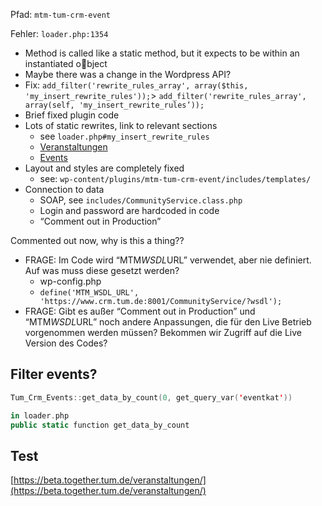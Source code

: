 Pfad: `mtm-tum-crm-event`

Fehler: `loader.php:1354`

- Method is called like a static method, but it expects to be within an instantiated object
- Maybe there was a change in the Wordpress API?
- Fix: `add_filter('rewrite_rules_array', array($this, 'my_insert_rewrite_rules'));`> `add_filter('rewrite_rules_array', array(self, 'my_insert_rewrite_rules’));`
- Brief fixed plugin code
- Lots of static rewrites, link to relevant sections
   - see `loader.php#my_insert_rewrite_rules`
   - [Veranstaltungen](https://beta.together.tum.de/veranstaltungen)
   - [Events](https://beta.together.tum.de/events/)
- Layout and styles are completely fixed
   - see: `wp-content/plugins/mtm-tum-crm-event/includes/templates/`
- Connection to data
   - SOAP, see `includes/CommunityService.class.php`
   - Login and password are hardcoded in code
   - “Comment out in Production”

Commented out now, why is this a thing??

- FRAGE: Im Code wird “MTM*WSDL*URL” verwendet, aber nie definiert. Auf was muss diese gesetzt werden?
   - wp-config.php
   - `define('MTM_WSDL_URL', 'https://www.crm.tum.de:8001/CommunityService/?wsdl');`
- FRAGE: Gibt es außer “Comment out in Production” und “MTM*WSDL*URL” noch andere Anpassungen, die für den Live Betrieb vorgenommen werden müssen? Bekommen wir Zugriff auf die Live Version des Codes?

## Filter events?

```swift
Tum_Crm_Events::get_data_by_count(0, get_query_var('eventkat'))

in loader.php
public static function get_data_by_count
```

## Test

[https://beta.together.tum.de/veranstaltungen/](https://beta.together.tum.de/veranstaltungen/)



